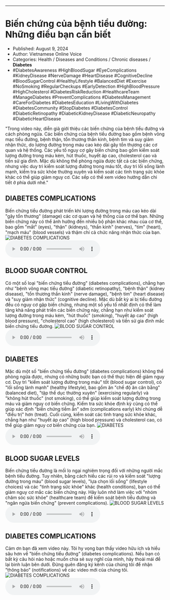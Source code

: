 
---

# Biến chứng của bệnh tiểu đường: Những điều bạn cần biết

- Published: August 9, 2024
- Author: Vietnamese Online Voice
- Categories: Health / Diseases and Conditions / Chronic diseases / **Diabetes**
- #DiabetesAwareness #HighBloodSugar #EyeComplications #KidneyDisease #NerveDamage #HeartDisease #CognitiveDecline #BloodSugarControl #HealthyLifestyle #BalancedDiet #Exercise #NoSmoking #RegularCheckups #EarlyDetection #HighBloodPressure #HighCholesterol #DiabetesRiskReduction #HealthcareTeam #ManageDiabetes #PreventComplications #DiabetesManagement #CareForDiabetes #DiabetesEducation #LivingWithDiabetes #DiabetesCommunity #StopDiabetes #DiabetesControl #DiabeticRetinopathy #DiabeticKidneyDisease #DiabeticNeuropathy #DiabeticHeartDisease

"Trong video này, diễn giả giới thiệu các biến chứng của bệnh tiểu đường và cách phòng ngừa. Các biến chứng của bệnh tiểu đường bao gồm bệnh võng mạc tiểu đường, bệnh thận, tổn thương thần kinh, bệnh tim và suy giảm nhận thức, do lượng đường trong máu cao kéo dài gây tổn thương các cơ quan và hệ thống. Các yếu tố nguy cơ gây biến chứng bao gồm kiểm soát lượng đường trong máu kém, hút thuốc, huyết áp cao, cholesterol cao và tiền sử gia đình. Mặc dù không thể phòng ngừa được tất cả các biến chứng, nhưng việc duy trì kiểm soát lượng đường trong máu tốt, duy trì lối sống lành mạnh, kiểm tra sức khỏe thường xuyên và kiểm soát các tình trạng sức khỏe khác có thể giúp giảm nguy cơ. Các sếp có thể xem video hướng dẫn chi tiết ở phía dưới nhé."


## DIABETES COMPLICATIONS

Biến chứng tiểu đường phát triển khi lượng đường trong máu cao kéo dài "gây tổn thương" (damage) các cơ quan và hệ thống của cơ thể bạn. Những biến chứng này có thể ảnh hưởng đến nhiều bộ phận khác nhau của cơ thể, bao gồm "mắt" (eyes), "thận" (kidneys), "thần kinh" (nerves), "tim" (heart), "mạch máu" (blood vessels) và thậm chí cả chức năng nhận thức của bạn.
![DIABETES COMPLICATIONS](https://http-archiver-apis-production-80.schnworks.com/storage/images/transitions/2024-08-09/transition-5778343532-Montserrat-Thin-1A237E.jpg)
<audio controls>
    <source src="https://http-archiver-apis-production-80.schnworks.com/storage/storage/audio/file-28012274404.mp3" type="audio/mpeg">
</audio>



## BLOOD SUGAR CONTROL

Có một số loại "biến chứng tiểu đường" (diabetes complications), chẳng hạn như "bệnh võng mạc tiểu đường" (diabetic retinopathy), "bệnh thận" (kidney disease), "tổn thương thần kinh" (nerve damage), "bệnh tim" (heart disease) và "suy giảm nhận thức" (cognitive decline). Mặc dù bất kỳ ai bị tiểu đường đều có nguy cơ gặp biến chứng, nhưng một số yếu tố nhất định có thể làm tăng khả năng phát triển các biến chứng này, chẳng hạn như kiểm soát lượng đường trong máu kém, "hút thuốc" (smoking), "huyết áp cao" (high blood pressure), "cholesterol cao" (high cholesterol) và tiền sử gia đình mắc biến chứng tiểu đường.
![BLOOD SUGAR CONTROL](https://http-archiver-apis-production-80.schnworks.com/storage/images/transitions/2024-08-09/transition-22595617565-Montserrat-Regular-880E4F.jpg)
<audio controls>
    <source src="https://http-archiver-apis-production-80.schnworks.com/storage/storage/audio/file-3260613834.mp3" type="audio/mpeg">
</audio>



## DIABETES

Mặc dù một số "biến chứng tiểu đường" (diabetes complications) không thể phòng ngừa được, nhưng có những bước bạn có thể thực hiện để giảm nguy cơ. Duy trì "kiểm soát lượng đường trong máu" tốt (blood sugar control), có "lối sống lành mạnh" (healthy lifestyle), bao gồm ăn "chế độ ăn cân bằng" (balanced diet), "tập thể dục thường xuyên" (exercising regularly) và "không hút thuốc" (not smoking), có thể giúp kiểm soát lượng đường trong máu và giảm nguy cơ biến chứng. Kiểm tra sức khỏe định kỳ cũng có thể giúp xác định "biến chứng tiềm ẩn" sớm (complications early) khi chúng dễ "điều trị" hơn (treat). Cuối cùng, kiểm soát các tình trạng sức khỏe khác, chẳng hạn như "huyết áp cao" (high blood pressure) và cholesterol cao, có thể giúp giảm nguy cơ biến chứng của bạn.
![DIABETES](https://http-archiver-apis-production-80.schnworks.com/storage/images/transitions/2024-08-09/transition--2312382961-Montserrat-Black-4A148C.jpg)
<audio controls>
    <source src="https://http-archiver-apis-production-80.schnworks.com/storage/storage/audio/file-6806651017.mp3" type="audio/mpeg">
</audio>



## BLOOD SUGAR LEVELS

Biến chứng tiểu đường là mối lo ngại nghiêm trọng đối với những người mắc bệnh tiểu đường. Tuy nhiên, bằng cách hiểu các rủi ro và kiểm soát "lượng đường trong máu" (blood sugar levels), "lựa chọn lối sống" (lifestyle choices) và các "tình trạng sức khỏe" khác (health conditions), bạn có thể giảm nguy cơ mắc các biến chứng này. Hãy luôn nhớ làm việc với "nhóm chăm sóc sức khỏe" (healthcare team) để kiểm soát bệnh tiểu đường và "ngăn ngừa biến chứng" (prevent complications).
![BLOOD SUGAR LEVELS](https://http-archiver-apis-production-80.schnworks.com/storage/images/transitions/2024-08-09/transition--18467179577-Montserrat-Regular-880E4F.jpg)
<audio controls>
    <source src="https://http-archiver-apis-production-80.schnworks.com/storage/storage/audio/file-5151639070.mp3" type="audio/mpeg">
</audio>



## DIABETES COMPLICATIONS

Cảm ơn bạn đã xem video này. Tôi hy vọng bạn thấy video hữu ích và hiểu sâu hơn về "biến chứng tiểu đường" (diabetes complications). Nếu bạn có bất kỳ câu hỏi nào hoặc muốn chia sẻ suy nghĩ của mình, hãy thoải mái để lại bình luận bên dưới. Đừng quên đăng ký kênh của chúng tôi để nhận "thông báo" (notifications) về các video mới của chúng tôi.
![DIABETES COMPLICATIONS](https://http-archiver-apis-production-80.schnworks.com/storage/images/transitions/2024-08-09/transition-27937842875-Montserrat-Regular-004895.jpg)
<audio controls>
    <source src="https://http-archiver-apis-production-80.schnworks.com/storage/storage/audio/file-15345834985.mp3" type="audio/mpeg">
</audio>

